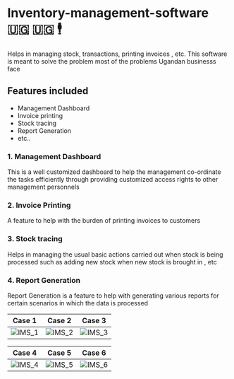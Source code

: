 # Inventory-management-software 🇺🇬 🇺🇬 🕴️
Helps in managing stock, transactions, printing invoices , etc. This software is meant to solve the problem most of the problems Ugandan businesss face

## Features included
- Management Dashboard
- Invoice printing 
- Stock tracing
- Report Generation
- etc..

### 1. Management Dashboard
  This is a well customized dashboard to help the management co-ordinate the tasks efficiently through providing customized access rights to other management personnels
### 2. Invoice Printing 
  A feature to help with the burden of printing invoices to customers 
### 3. Stock tracing
  Helps in managing the usual basic actions carried out when stock is being processed such as adding new stock when new stock is brought in , etc
### 4. Report Generation
  Report Generation is a feature to help with generating various reports for certain scenarios in which the data is processed

Case 1            |  Case 2 |  Case 3
:-------------------------:|:-------------------------:|:-------------------------:|
![IMS_1](https://github.com/LanternNassi/Images-for-readme/assets/71936382/68862821-9223-4d6d-8dd3-9db6deea6298) |  ![IMS_2](https://github.com/LanternNassi/Images-for-readme/assets/71936382/cbf5ef88-c09a-46db-9374-bafb8a6cd4e5) | ![IMS_3](https://github.com/LanternNassi/Images-for-readme/assets/71936382/fcbec1b6-ec49-45c8-a934-59aad7c51aac)

Case 4            |  Case 5 |  Case 6
:-------------------------:|:-------------------------:|:-------------------------:|
![IMS_4](https://github.com/LanternNassi/Images-for-readme/assets/71936382/6dd3a431-8d2c-4edb-83bf-9ae06ce6dc0b) |  ![IMS_5](https://github.com/LanternNassi/Images-for-readme/assets/71936382/7f3652ad-9c79-4d26-acb8-ed3941be08a0) | ![IMS_6](https://github.com/LanternNassi/Images-for-readme/assets/71936382/d8c143b2-637d-4442-9dcc-909cbab9f85f)
 
